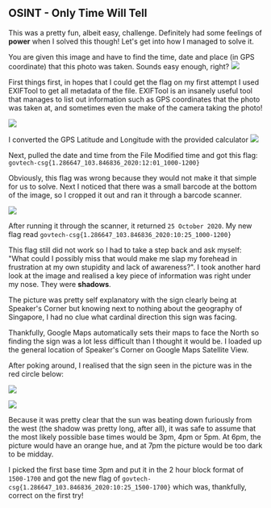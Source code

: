 ## OSINT - Only Time Will Tell
    
This was a pretty fun, albeit easy, challenge. Definitely had some feelings of **power** when I solved this though! Let's get into how I managed to solve it.

You are given this image and have to find the time, date and place (in GPS coordinate) that this photo was taken. Sounds easy enough, right?
![](https://firebasestorage.googleapis.com/v0/b/firescript-577a2.appspot.com/o/imgs%2Fapp%2FFirstDatabase%2Fp34bqKzN2l.png?alt=media&token=4c9ed79d-d1dd-492c-b2cf-6c11fde01799)



First things first, in hopes that I could get the flag on my first attempt I used EXIFTool to get all metadata of the file. EXIFTool is an insanely useful tool that manages to list out information such as GPS coordinates that the photo was taken at, and sometimes even the make of the camera taking the photo!

![](https://firebasestorage.googleapis.com/v0/b/firescript-577a2.appspot.com/o/imgs%2Fapp%2FFirstDatabase%2Fq3bnLWTPUK.png?alt=media&token=99d841a9-63f8-4a6b-ac6e-d19679f5fc6d)


I converted the GPS Latitude and Longitude with the provided calculator
![](https://firebasestorage.googleapis.com/v0/b/firescript-577a2.appspot.com/o/imgs%2Fapp%2FFirstDatabase%2FD6SgLWby8Z.png?alt=media&token=97802bca-6410-4910-bf36-127342c15f13)


Next, pulled the date and time from the File Modified time and got this flag: `govtech-csg{1.286647_103.846836_2020:12:01_1000-1200} ` 

Obviously, this flag was wrong because they would not make it that simple for us to solve. Next I noticed that there was a small barcode at the bottom of the image, so I cropped it out and ran it through a barcode scanner.

![](https://firebasestorage.googleapis.com/v0/b/firescript-577a2.appspot.com/o/imgs%2Fapp%2FFirstDatabase%2FT3D6sdO1rj.png?alt=media&token=a8da5a20-3c96-432d-a55c-297b0a1e4909)


After running it through the scanner, it returned `25 October 2020`. My new flag read `govtech-csg{1.286647_103.846836_2020:10:25_1000-1200}`

This flag still did not work so I had to take a step back and ask myself: "What could I possibly miss that would make me slap my forehead in frustration at my own stupidity and lack of awareness?". I took another hard look at the image and realised a key piece of information was right under my nose. They were **shadows**.

The picture was pretty self explanatory with the sign clearly being at Speaker's Corner but knowing next to nothing about the geography of Singapore, I had no clue what cardinal direction this sign was facing.

Thankfully, Google Maps automatically sets their maps to face the North so finding the sign was a lot less difficult than I thought it would be. I loaded up the general location of Speaker's Corner on Google Maps Satellite View.

After poking around, I realised that the sign seen in the picture was in the red circle below:

![](https://firebasestorage.googleapis.com/v0/b/firescript-577a2.appspot.com/o/imgs%2Fapp%2FFirstDatabase%2FQJ4-fBL9is.png?alt=media&token=adc4ea85-b5d3-4996-8690-cbe7df2c5c9e)

![](https://firebasestorage.googleapis.com/v0/b/firescript-577a2.appspot.com/o/imgs%2Fapp%2FFirstDatabase%2FOzZIKuy7xK.png?alt=media&token=c23de3b7-f7c5-4a52-905b-c22248d4a18a)

Because it was pretty clear that the sun was beating down furiously from the west (the shadow was pretty long, after all), it was safe to assume that the most likely possible base times would be 3pm, 4pm or 5pm. At 6pm, the picture would have an orange hue, and at 7pm the picture would be too dark to be midday.

I picked the first base time 3pm and put it in the 2 hour block format of `1500-1700` and got the new flag of `govtech-csg{1.286647_103.846836_2020:10:25_1500-1700}` which was, thankfully, correct on the first try!
